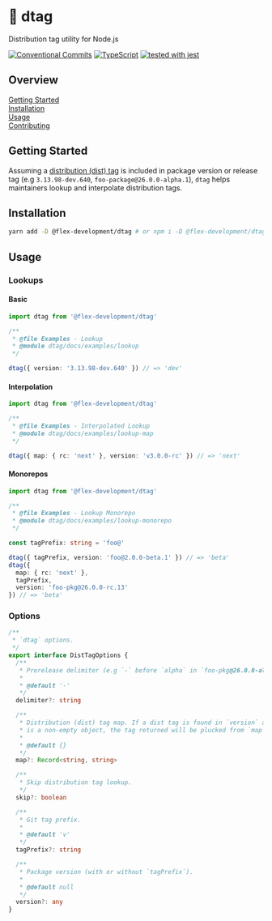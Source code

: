 # :bookmark: dtag

Distribution tag utility for Node.js

[![Conventional Commits](https://img.shields.io/badge/Conventional%20Commits-1.0.0-yellow.svg)](https://conventionalcommits.org)
[![TypeScript](https://badgen.net/badge/-/typescript?icon=typescript&label)](https://www.typescriptlang.org/)
[![tested with jest](https://img.shields.io/badge/tested_with-jest-99424f.svg)](https://github.com/facebook/jest)

## Overview

[Getting Started](#getting-started)  
[Installation](#installation)  
[Usage](#usage)  
[Contributing](CONTRIBUTING.md)

## Getting Started

Assuming a [distribution (dist) tag][1] is included in package version or
release tag (e.g `3.13.98-dev.640`, `foo-package@26.0.0-alpha.1`), `dtag` helps
maintainers lookup and interpolate distribution tags.

## Installation

```zsh
yarn add -D @flex-development/dtag # or npm i -D @flex-development/dtag
```

## Usage

### Lookups

#### Basic

```typescript
import dtag from '@flex-development/dtag'

/**
 * @file Examples - Lookup
 * @module dtag/docs/examples/lookup
 */

dtag({ version: '3.13.98-dev.640' }) // => 'dev'
```

#### Interpolation

```typescript
import dtag from '@flex-development/dtag'

/**
 * @file Examples - Interpolated Lookup
 * @module dtag/docs/examples/lookup-map
 */

dtag({ map: { rc: 'next' }, version: 'v3.0.0-rc' }) // => 'next'
```

#### Monorepos

```typescript
import dtag from '@flex-development/dtag'

/**
 * @file Examples - Lookup Monorepo
 * @module dtag/docs/examples/lookup-monorepo
 */

const tagPrefix: string = 'foo@'

dtag({ tagPrefix, version: 'foo@2.0.0-beta.1' }) // => 'beta'
dtag({
  map: { rc: 'next' },
  tagPrefix,
  version: 'foo-pkg@26.0.0-rc.13'
}) // => 'beta'
```

### Options

```typescript
/**
 * `dtag` options.
 */
export interface DistTagOptions {
  /**
   * Prerelease delimiter (e.g `-` before `alpha` in `foo-pkg@26.0.0-alpha.13`).
   *
   * @default '-'
   */
  delimiter?: string

  /**
   * Distribution (dist) tag map. If a dist tag is found in `version` and `map`
   * is a non-empty object, the tag returned will be plucked from `map`.
   *
   * @default {}
   */
  map?: Record<string, string>

  /**
   * Skip distribution tag lookup.
   */
  skip?: boolean

  /**
   * Git tag prefix.
   *
   * @default 'v'
   */
  tagPrefix?: string

  /**
   * Package version (with or without `tagPrefix`).
   *
   * @default null
   */
  version?: any
}
```

[1]: https://docs.npmjs.com/cli/v7/commands/npm-dist-tag
